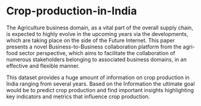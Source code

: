 # Crop-production-in-India

The Agriculture business domain, as a vital part of the overall supply chain, is expected to highly evolve in the upcoming years via the developments, which are taking place on the side of the Future Internet. 
This paper presents a novel Business-to-Business collaboration platform from the agri-food sector perspective, which aims to facilitate the collaboration of numerous stakeholders belonging to associated business domains, in an effective and flexible manner.

This dataset provides a huge amount of information on crop production in India ranging from several years.
Based on the Information the ultimate goal would be to predict crop production and find important insights highlighting key indicators and metrics that influence crop production.
